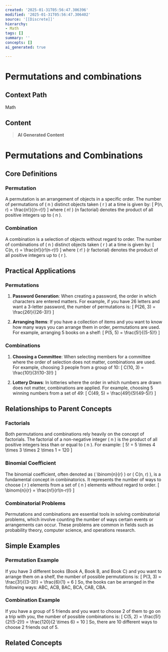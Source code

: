 ```yaml
---
created: '2025-01-31T05:56:47.306396'
modified: '2025-01-31T05:56:47.306402'
source: '[[Discrete]]'
hierarchy:
- Math
tags: []
summary: ''
concepts: []
ai_generated: true

---
```


# Permutations and combinations

## Context Path
Math

## Content
> **AI Generated Content**
 # Permutations and Combinations

## Core Definitions

### Permutation
A permutation is an arrangement of objects in a specific order. The number of permutations of \( n \) distinct objects taken \( r \) at a time is given by:
\[ P(n, r) = \frac{n!}{(n-r)!} \]
where \( n! \) (n factorial) denotes the product of all positive integers up to \( n \).

### Combination
A combination is a selection of objects without regard to order. The number of combinations of \( n \) distinct objects taken \( r \) at a time is given by:
\[ C(n, r) = \frac{n!}{r!(n-r)!} \]
where \( r! \) (r factorial) denotes the product of all positive integers up to \( r \).

## Practical Applications

### Permutations
1. **Password Generation**: When creating a password, the order in which characters are entered matters. For example, if you have 26 letters and want a 3-letter password, the number of permutations is:
   \[ P(26, 3) = \frac{26!}{(26-3)!} \]

2. **Arranging Items**: If you have a collection of items and you want to know how many ways you can arrange them in order, permutations are used. For example, arranging 5 books on a shelf:
   \[ P(5, 5) = \frac{5!}{(5-5)!} \]

### Combinations
1. **Choosing a Committee**: When selecting members for a committee where the order of selection does not matter, combinations are used. For example, choosing 3 people from a group of 10:
   \[ C(10, 3) = \frac{10!}{3!(10-3)!} \]

2. **Lottery Draws**: In lotteries where the order in which numbers are drawn does not matter, combinations are applied. For example, choosing 5 winning numbers from a set of 49:
   \[ C(49, 5) = \frac{49!}{5!(49-5)!} \]

## Relationships to Parent Concepts

### Factorials
Both permutations and combinations rely heavily on the concept of factorials. The factorial of a non-negative integer \( n \) is the product of all positive integers less than or equal to \( n \). For example:
\[ 5! = 5 \times 4 \times 3 \times 2 \times 1 = 120 \]

### Binomial Coefficient
The binomial coefficient, often denoted as \( \binom{n}{r} \) or \( C(n, r) \), is a fundamental concept in combinatorics. It represents the number of ways to choose \( r \) elements from a set of \( n \) elements without regard to order.
\[ \binom{n}{r} = \frac{n!}{r!(n-r)!} \]

### Combinatorial Problems
Permutations and combinations are essential tools in solving combinatorial problems, which involve counting the number of ways certain events or arrangements can occur. These problems are common in fields such as probability theory, computer science, and operations research.

## Simple Examples

### Permutation Example
If you have 3 different books (Book A, Book B, and Book C) and you want to arrange them on a shelf, the number of possible permutations is:
\[ P(3, 3) = \frac{3!}{(3-3)!} = \frac{6}{1} = 6 \]
So, the books can be arranged in the following ways: ABC, ACB, BAC, BCA, CAB, CBA.

### Combination Example
If you have a group of 5 friends and you want to choose 2 of them to go on a trip with you, the number of possible combinations is:
\[ C(5, 2) = \frac{5!}{2!(5-2)!} = \frac{120}{2 \times 6} = 10 \]
So, there are 10 different ways to choose 2 friends out of 5.

## Related Concepts

